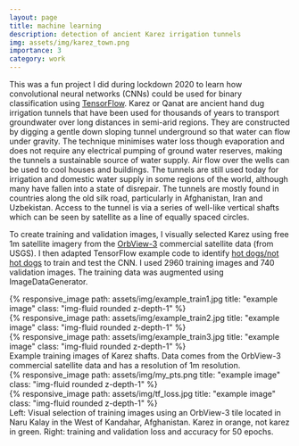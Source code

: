 ```yaml
---
layout: page
title: machine learning
description: detection of ancient Karez irrigation tunnels  
img: assets/img/karez_town.png
importance: 3
category: work
---
```


This was a fun project I did during lockdown 2020 to learn how convolutional neural networks (CNNs) could be used for binary classification using [TensorFlow](https://www.tensorflow.org/). 
Karez or Qanat are ancient hand dug irrigation tunnels that have been used for thousands of years to transport groundwater over long distances in semi-arid regions. They are constructed by digging a gentle down sloping tunnel underground so that water can flow under gravity. The technique minimises water loss though evaporation and does not require any electrical pumping of ground water reserves, making the tunnels a sustainable source of water supply.   Air flow over the wells can be used to cool houses and buildings.
The tunnels are still used today for irrigation and domestic water supply in some regions of the world, although many have fallen into a state of disrepair. The tunnels are mostly found in countries along the old silk road, particularly in Afghanistan, Iran and Uzbekistan. 
Access to the tunnel is via a series of well-like vertical shafts which can be seen by satellite as a line of equally spaced circles. 

To create training and validation images, I visually selected Karez using free 1m satellite imagery from the [OrbView-3](https://www.usgs.gov/centers/eros/science/usgs-eros-archive-commercial-satellites-orbview-3) commercial satellite data (from USGS). I then adapted TensorFlow example code to identify [hot dogs/not hot dogs](https://www.machinecurve.com/index.php/2020/10/20/tutorial-building-a-hot-dog-not-hot-dog-classifier-with-tensorflow-and-keras/) to train and test the CNN. I used 2960 training images and 740 validation images. The training data was augmented using ImageDataGenerator.



<div class="row">
    <div class="col-sm mt-3 mt-md-0">
        {% responsive_image path: assets/img/example_train1.jpg title: "example image" class: "img-fluid rounded z-depth-1" %}
    </div>
    <div class="col-sm mt-3 mt-md-0">
        {% responsive_image path: assets/img/example_train2.jpg title: "example image" class: "img-fluid rounded z-depth-1" %}
    </div> 
    <div class="col-sm mt-3 mt-md-0">
        {% responsive_image path: assets/img/example_train3.jpg title: "example image" class: "img-fluid rounded z-depth-1" %}
    </div>     
</div>
<div class="caption">
    Example training images of Karez shafts. Data comes from the OrbView-3 commercial satellite data and has a resolution of 1m resolution.      
</div>


<div class="row">
    <div class="col-sm mt-3 mt-md-0">
        {% responsive_image path: assets/img/my_pts.png title: "example image" class: "img-fluid rounded z-depth-1" %}
    </div>
    <div class="col-sm mt-3 mt-md-0">
        {% responsive_image path: assets/img/tf_loss.jpg title: "example image" class: "img-fluid rounded z-depth-1" %}
    </div>   
</div>
<div class="caption">
    Left: Visual selection of training images using an OrbView-3 tile located in Naru Kalay in the West of Kandahar, Afghanistan. Karez in orange, not karez in green. Right: training and validation loss and accuracy for 50 epochs. 









